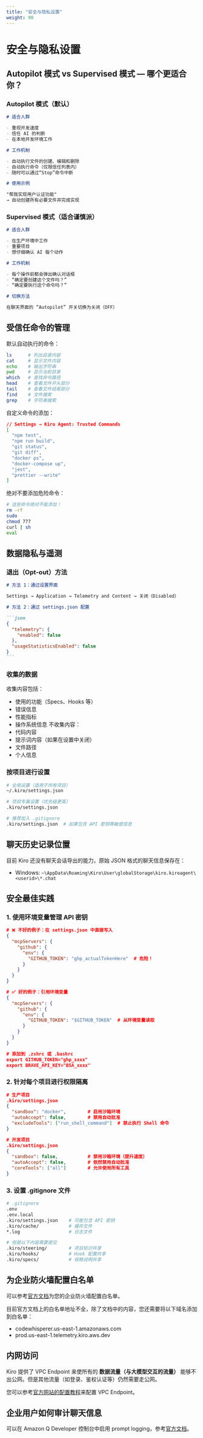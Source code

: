 ```yaml
---
title: "安全与隐私设置"
weight: 90
---
```


# **安全与隐私设置**

## **Autopilot 模式 vs Supervised 模式 — 哪个更适合你？**

### **Autopilot 模式（默认）**

```md
# 适合人群

- 重视开发速度
- 信任 AI 的判断
- 在本地开发环境工作

# 工作机制

- 自动执行文件的创建、编辑和删除
- 自动执行命令（仅限信任列表内）
- 随时可以通过“Stop”命令中断

# 使用示例

"帮我实现用户认证功能"
→ 自动创建所有必要文件并完成实现
```

### **Supervised 模式（适合谨慎派）**

```md
# 适合人群

- 在生产环境中工作
- 重要项目
- 想仔细确认 AI 每个动作

# 工作机制

- 每个操作前都会弹出确认对话框
- “确定要创建这个文件吗？”
- “确定要执行这个命令吗？”

# 切换方法

在聊天界面的 “Autopilot” 开关切换为关闭（OFF）
```

## **受信任命令的管理**

默认自动执行的命令：

```BASH
ls      # 列出目录内容
cat     # 显示文件内容
echo    # 输出字符串
pwd     # 显示当前目录
which   # 查找命令路径
head    # 查看文件开头部分
tail    # 查看文件结尾部分
find    # 文件搜索
grep    # 字符串搜索
```

自定义命令的添加：

```JSON
// Settings → Kiro Agent: Trusted Commands
[
  "npm test",
  "npm run build",
  "git status",
  "git diff",
  "docker ps",
  "docker-compose up",
  "jest",
  "prettier --write"
]
```

绝对不要添加危险命令：

```BASH
# 这些命令绝对不能添加！
rm -rf
sudo
chmod 777
curl | sh
eval

```

## **数据隐私与遥测**

### **退出（Opt-out）方法**

````md
# 方法 1：通过设置界面

Settings → Application → Telemetry and Content → 关闭（Disabled）

# 方法 2：通过 settings.json 配置

```json
{
  "telemetry": {
    "enabled": false
  },
  "usageStatisticsEnabled": false
}
```
````

### **收集的数据**

收集内容包括：

- 使用的功能（Specs、Hooks 等）
- 错误信息
- 性能指标
- 操作系统信息
  不收集内容：
- 代码内容
- 提示词内容（如果在设置中关闭）
- 文件路径
- 个人信息

### **按项目进行设置**

```BASH
# 全局设置（适用于所有项目）
~/.kiro/settings.json

# 项目专属设置（优先级更高）
.kiro/settings.json

# 推荐加入 .gitignore
.kiro/settings.json  # 如果包含 API 密钥等敏感信息

```

## **聊天历史记录位置**

目前 Kiro 还没有聊天会话导出的能力，原始 JSON 格式的聊天信息保存在：

- Windows: `~\AppData\Roaming\Kiro\User\globalStorage\kiro.kiroagent\<userid>\*.chat`

## **安全最佳实践**

### **1. 使用环境变量管理 API 密钥**

```json
# ❌ 不好的例子：在 settings.json 中直接写入
{
  "mcpServers": {
    "github": {
      "env": {
        "GITHUB_TOKEN": "ghp_actualTokenHere"  # 危险！
      }
    }
  }
}

# ✅ 好的例子：引用环境变量
{
  "mcpServers": {
    "github": {
      "env": {
        "GITHUB_TOKEN": "$GITHUB_TOKEN"  # 从环境变量读取
      }
    }
  }
}

# 添加到 .zshrc 或 .bashrc
export GITHUB_TOKEN="ghp_xxxx"
export BRAVE_API_KEY="BSA_xxxx"
```

### **2. 针对每个项目进行权限隔离**

```json
# 生产项目
.kiro/settings.json
{
  "sandbox": "docker",        # 启用沙箱环境
  "autoAccept": false,        # 禁用自动批准
  "excludeTools": ["run_shell_command"]  # 禁止执行 Shell 命令
}

# 开发项目
.kiro/settings.json
{
  "sandbox": false,           # 禁用沙箱环境（提升速度）
  "autoAccept": false,        # 依然禁用自动批准
  "coreTools": ["all"]        # 允许使用所有工具
}

```

### **3. 设置 .gitignore 文件**

```BASH
# .gitignore
.env
.env.local
.kiro/settings.json    # 可能包含 API 密钥
.kiro/cache/           # 缓存文件
*.log                  # 日志文件

# 但是以下内容需要提交
.kiro/steering/        # 项目知识共享
.kiro/hooks/           # Hook 配置共享
.kiro/specs/           # 规格说明共享

```

## **为企业防火墙配置白名单**

可以参考[官方文档](https://kiro.dev/docs/privacy-and-security/firewalls/)为您的企业防火墙配置白名单。

目前官方文档上的白名单地址不全，除了文档中的内容，您还需要将以下域名添加到白名单：

- codewhisperer.us-east-1.amazonaws.com
- prod.us-east-1.telemetry.kiro.aws.dev

## **内网访问**

Kiro 提供了 VPC Endpoint 来使所有的 **数据流量（与大模型交互的流量）** 能够不出公网。但是其他流量（如登录、鉴权认证等）仍然需要走公网。

您可以参考[官方网站的配置教程](https://kiro.dev/docs/privacy-and-security/vpc-endpoints/)来配置 VPC Endpoint。

## **企业用户如何审计聊天信息**

可以在 Amazon Q Developer 控制台中启用 prompt logging，参考[官方文档](https://docs.aws.amazon.com/amazonq/latest/qdeveloper-ug/q-admin-prompt-logging.html)。

